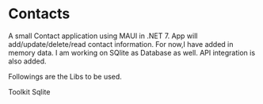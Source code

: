 # Contacts
A small Contact application using MAUI in .NET 7.
App will add/update/delete/read contact information.
For now,I have added in memory data.
I am working on SQlite as Database as well.
API integration is also added.

Followings are the Libs to be used.

Toolkit
Sqlite

